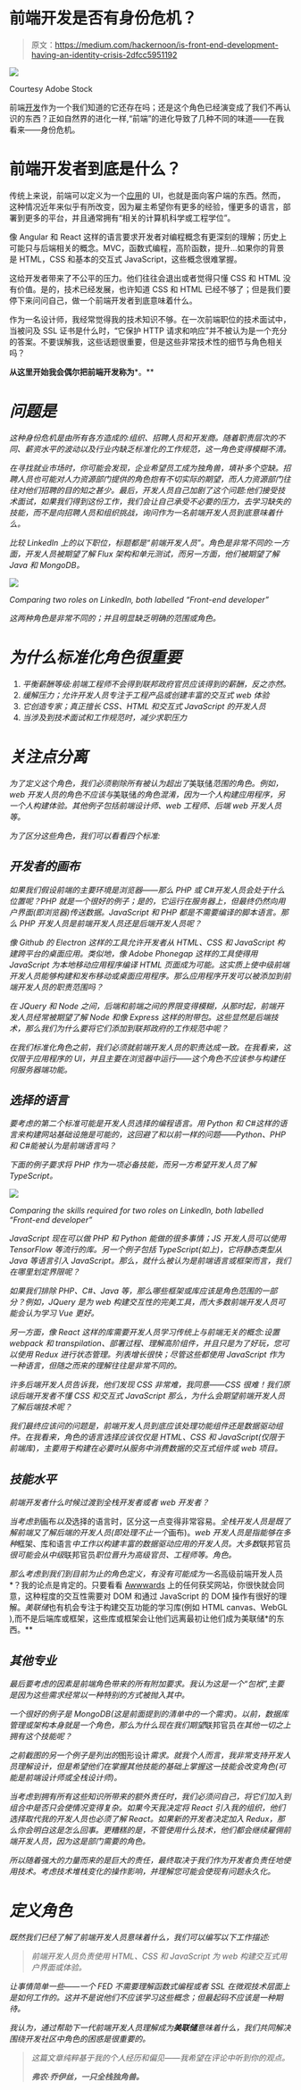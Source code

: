 # 前端开发是否有身份危机？

> 原文：<https://medium.com/hackernoon/is-front-end-development-having-an-identity-crisis-2dfcc5951192>

![](img/5b9d8b32c8ff58830253964bfc405fb3.png)

Courtesy Adobe Stock

前端[开发](https://hackernoon.com/tagged/development)作为一个我们知道的它还存在吗；还是这个角色已经演变成了我们不再认识的东西？正如自然界的进化一样,“前端”的进化导致了几种不同的味道——在我看来——身份危机。

# 前端开发者到底是什么？

传统上来说，前端可以定义为一个[应用](https://hackernoon.com/tagged/application)的 UI，也就是面向客户端的东西。然而，这种情况近年来似乎有所改变，因为雇主希望你有更多的经验，懂更多的语言，部署到更多的平台，并且通常拥有“相关的计算机科学或工程学位”。

像 Angular 和 React 这样的语言要求开发者对编程概念有更深刻的理解；历史上可能只与后端相关的概念。MVC，函数式编程，高阶函数，提升…如果你的背景是 HTML，CSS 和基本的交互式 JavaScript，这些概念很难掌握。

这给开发者带来了不公平的压力。他们往往会退出或者觉得只懂 CSS 和 HTML 没有价值。是的，技术已经发展，也许知道 CSS 和 HTML 已经不够了；但是我们要停下来问问自己，做一个前端开发者到底意味着什么。

作为一名设计师，我经常觉得我的技术知识不够。在一次前端职位的技术面试中，当被问及 SSL 证书是什么时，“它保护 HTTP 请求和响应”并不被认为是一个充分的答案。不要误解我，这些话题很重要，但是这些非常技术性的细节与角色相关吗？

**从这里开始我会偶尔把前端开发称为***。**

# *问题是*

*这种身份危机是由所有各方造成的:组织、招聘人员和开发商。随着职责层次的不同、薪资水平的波动以及行业内缺乏标准化的工作规范，这一角色变得模糊不清。*

*在寻找就业市场时，你可能会发现，企业希望员工成为独角兽，填补多个空缺。招聘人员也可能对人力资源部门提供的角色抱有不切实际的期望，而人力资源部门往往对他们招聘的目的知之甚少。最后，开发人员自己加剧了这个问题:他们接受技术面试，如果我们得到这份工作，我们会让自己承受不必要的压力，去学习缺失的技能，而不是向招聘人员和组织挑战，询问作为一名前端开发人员到底意味着什么。*

*比较 LinkedIn 上的以下职位，标题都是“前端开发人员”。角色是非常不同的:一方面，开发人员被期望了解 Flux 架构和单元测试，而另一方面，他们被期望了解 Java 和 MongoDB。*

*![](img/45ae6999ab5ac76579b3bc6c14a38a52.png)*

*Comparing two roles on LinkedIn, both labelled “Front-end developer”*

*这两种角色是非常不同的；并且明显缺乏明确的范围或角色。*

# *为什么标准化角色很重要*

1.  *平衡薪酬等级:前端工程师不会得到联邦政府官员应该得到的薪酬，反之亦然。*
2.  *缓解压力；允许开发人员专注于工程产品或创建丰富的交互式 web 体验*
3.  *它创造专家；真正擅长 CSS、HTML 和交互式 JavaScript 的开发人员*
4.  *当涉及到技术面试和工作规范时，减少求职压力*

# *关注点分离*

*为了定义这个角色，我们必须剔除所有被认为超出了*美联储*范围的角色。例如，web 开发人员的角色不应该与*美联储*的角色混淆，因为一个人构建应用程序，另一个人构建体验。其他例子包括前端设计师、web 工程师、后端 web 开发人员等。*

*为了区分这些角色，我们可以看看四个标准:*

## *开发者的画布*

*如果我们假设前端的主要环境是浏览器——那么 PHP 或 C#开发人员会处于什么位置呢？PHP 就是一个很好的例子；是的，它运行在服务器上，但最终仍然向用户界面(即浏览器)传送数据。JavaScript 和 PHP 都是不需要编译的脚本语言。那么 PHP 开发人员是前端开发人员还是后端开发人员呢？*

*像 Github 的 Electron 这样的工具允许开发者从 HTML、CSS 和 JavaScript 构建跨平台的桌面应用。类似地，像 Adobe Phonegap 这样的工具使得用 JavaScript 为本地移动应用程序编译 HTML 页面成为可能。这实质上使中级前端开发人员能够构建和发布移动或桌面应用程序。那么应用程序开发可以被添加到前端开发人员的职责范围吗？*

*在 JQuery 和 Node 之间，后端和前端之间的界限变得模糊，从那时起，前端开发人员经常被期望了解 Node 和像 Express 这样的附带包。这些显然是后端技术，那么我们为什么要将它们添加到联邦政府的工作规范中呢？*

*在我们标准化角色之前，我们必须就前端开发人员的职责达成一致。在我看来，这仅限于应用程序的 UI，并且主要在浏览器中运行——这个角色不应该参与构建任何服务器端功能。*

## *选择的语言*

*要考虑的第二个标准可能是开发人员选择的编程语言。用 Python 和 C#这样的语言来构建网站基础设施是可能的，这回避了和以前一样的问题——Python、PHP 和 C#能被认为是前端语言吗？*

*下面的例子要求将 PHP 作为一项必备技能，而另一方希望开发人员了解 TypeScript。*

*![](img/ed0d57052cf1fb491afe991a47d0dbae.png)*

*Comparing the skills required for two roles on LinkedIn, both labelled “Front-end developer”*

*JavaScript 现在可以做 PHP 和 Python 能做的很多事情；JS 开发人员可以使用 TensorFlow 等流行的库。另一个例子包括 TypeScript(如上)，它将静态类型从 Java 等语言引入 JavaScript。那么，就什么被认为是前端语言或框架而言，我们在哪里划定界限呢？*

*如果我们排除 PHP、C#、Java 等，那么哪些框架或库应该是角色范围的一部分？例如，JQuery 是为 web 构建交互性的完美工具，而大多数前端开发人员可能会认为学习 Vue 更好。*

*另一方面，像 React 这样的库需要开发人员学习传统上与前端无关的概念:设置 webpack 和 transpilation、部署过程、理解高阶组件，并且只是为了好玩，您可以使用 Redux 进行状态管理。列表增长很快；尽管这些都使用 JavaScript 作为一种语言，但随之而来的理解往往是非常不同的。*

*许多后端开发人员告诉我，他们发现 CSS 非常难，我同意——CSS 很难！我们原谅后端开发者不懂 CSS 和交互式 JavaScript 那么，为什么会期望前端开发人员了解后端技术呢？*

*我们最终应该问的问题是，前端开发人员到底应该处理功能组件还是数据驱动组件。在我看来，角色的语言选择应该仅仅是 HTML、CSS 和 JavaScript(仅限于前端库)，主要用于构建在必要时从服务中消费数据的交互式组件或 web 项目。*

## *技能水平*

*前端开发者什么时候过渡到全栈开发者或者 web 开发者？*

*当考虑到*画布*以及*选择的语言时，区分这一点变得非常容易。*全栈开发人员是既了解前端又了解后端的开发人员(即处理不止一个*画布)。*web 开发人员是指能够在多种*框架、库和语言*中工作以构建丰富的数据驱动应用的开发人员。大多数*联邦官员*很可能会从中级*联邦官员*职位晋升为高级官员、工程师等。角色。*

*那么考虑到我们到目前为止的角色定义，有没有可能成为一名*高级前端开发人员*？我的论点是肯定的。只要看看 [Awwwards](https://www.awwwards.com/websites/) 上的任何获奖网站，你很快就会同意，这种程度的交互性需要对 DOM 和通过 JavaScript 的 DOM 操作有很好的理解。*美联储*也有机会专注于构建交互功能的学习库(例如 HTML canvas、WebGL ),而不是后端库或框架，这些库或框架会让他们远离最初让他们成为美联储*的东西。**

## *其他专业*

*最后要考虑的因素是前端角色带来的所有附加要求。我认为这是一个“包袱”,主要是因为这些需求经常以一种特别的方式被抛入其中。*

*一个很好的例子是 MongoDB(这是前面提到的清单中的一个需求)。以前，数据库管理或架构本身就是一个角色，那么为什么现在我们期望*联邦官员*在其他一切之上拥有这个技能呢？*

*之前截图的另一个例子是列出的*图形设计*需求。就我个人而言，我非常支持开发人员理解设计，但是希望他们在掌握其他技能的基础上掌握这一技能会改变角色(可能是前端设计师或全栈设计师)。*

*当考虑到拥有所有这些知识所带来的额外责任时，我们必须问自己，将它们加入到组合中是否只会使情况变得复杂。如果今天我决定将 React 引入我的组织，他们选择取代我的开发人员也必须了解 React。如果新的开发者决定加入 Redux，那么你会明白这是怎么回事。更糟糕的是，不管使用什么技术，他们都会继续雇佣前端开发人员，因为这是部门需要的角色。*

*所以随着强大的力量而来的是巨大的责任，最终取决于我们作为开发者负责任地使用技术。考虑技术堆栈变化的操作影响，并理解您可能会使现有问题永久化。*

# *定义角色*

*既然我们已经了解了前端开发人员意味着什么，我们可以编写以下工作描述:*

> *前端开发人员负责使用 HTML、CSS 和 JavaScript 为 web 构建交互式用户界面或体验。*

*让事情简单一些——一个 *FED* 不需要理解函数式编程或者 SSL 在微观技术层面上是如何工作的。这并不是说他们不应该学习这些概念；但最起码不应该是一种期待。*

*我认为，通过帮助下一代前端开发人员理解成为**美联储**意味着什么，我们共同解决围绕开发社区中角色的困惑是很重要的。*

> *这篇文章纯粹基于我的个人经历和偏见——我希望在评论中听到你的观点。*
> 
> ***弗农·乔伊丝，一只全栈独角兽。***